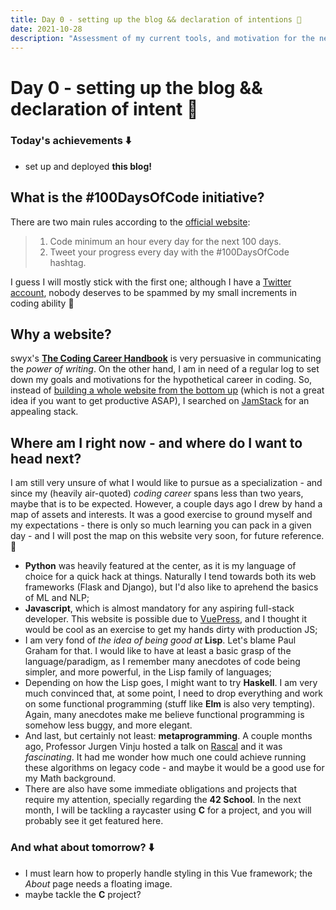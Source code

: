 ```yaml
---
title: Day 0 - setting up the blog && declaration of intentions 🎉
date: 2021-10-28
description: "Assessment of my current tools, and motivation for the next 100 days!"
---
```


# Day 0 - setting up the blog && declaration of intent 🎉

### Today's achievements ⬇️
- set up and deployed **this blog!**

## What is the #100DaysOfCode initiative?

There are two main rules according to the [official website](https://100daysofcode.com):
> 1. Code minimum an hour every day for the next 100 days.
> 2. Tweet your progress every day with the #100DaysOfCode hashtag.

I guess I will mostly stick with the first one; although I have a [Twitter account](https://twitter.com/protsaq), nobody deserves to be spammed by my small increments in coding ability 🤫

## Why a website? 

swyx's [**The Coding Career Handbook**](https://www.learninpublic.org/) is very persuasive in communicating the *power of writing*. On the other hand, I am in need of a regular log to set down my goals and motivations for the hypothetical career in coding. So, instead of [building a whole website from the bottom up](https://bzzzzzzz.buzz) (which is not a great idea if you want to get productive ASAP), I searched on [JamStack](https://jamstack.org/) for an appealing stack. 

## Where am I right now - and where do I want to head next?

I am still very unsure of what I would like to pursue as a specialization - and since my (heavily air-quoted) *coding career* spans less than two years, maybe that is to be expected. However, a couple days ago I drew by hand a map of assets and interests. It was a good exercise to ground myself and my expectations - there is only so much learning you can pack in a given day - and I will post the map on this website very soon, for future reference. 💭

- **Python** was heavily featured at the center, as it is my language of choice for a quick hack at things. Naturally I tend towards both its web frameworks (Flask and Django), but I'd also like to aprehend the basics of ML and NLP;
- **Javascript**, which is almost mandatory for any aspiring full-stack developer. This website is possible due to [VuePress](https://vuepress.vuejs.org/), and I thought it would be cool as an exercise to get my hands dirty with production JS;
- I am very fond of *the idea of being good at* **Lisp**. Let's blame Paul Graham for that. I would like to have at least a basic grasp of the language/paradigm, as I remember many anecdotes of code being simpler, and more powerful, in the Lisp family of languages;
- Depending on how the Lisp goes, I might want to try **Haskell**. I am very much convinced that, at some point, I need to drop everything and work on some functional programming (stuff like **Elm** is also very tempting). Again, many anecdotes make me believe functional programming is somehow less buggy, and more elegant.
- And last, but certainly not least: **metaprogramming**. A couple months ago, Professor Jurgen Vinju hosted a talk on [Rascal](https://www.rascal-mpl.org/) and it was *fascinating*. It had me wonder how much one could achieve running these algorithms on legacy code - and maybe it would be a good use for my Math background.
- There are also have some immediate obligations and projects that require my attention, specially regarding the **42 School**. In the next month, I will be tackling a raycaster using **C** for a project, and you will probably see it get featured here.

### And what about tomorrow? ⬇️
- I must learn how to properly handle styling in this Vue framework; the *About* page needs a floating image.
- maybe tackle the **C** project?


